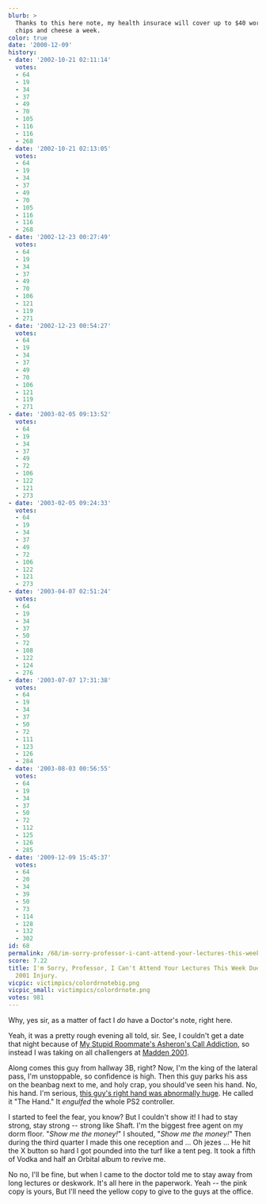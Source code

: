 ```yaml
---
blurb: >
  Thanks to this here note, my health insurace will cover up to $40 worth of nacho
  chips and cheese a week.
color: true
date: '2000-12-09'
history:
- date: '2002-10-21 02:11:14'
  votes:
  - 64
  - 19
  - 34
  - 37
  - 49
  - 70
  - 105
  - 116
  - 116
  - 268
- date: '2002-10-21 02:13:05'
  votes:
  - 64
  - 19
  - 34
  - 37
  - 49
  - 70
  - 105
  - 116
  - 116
  - 268
- date: '2002-12-23 00:27:49'
  votes:
  - 64
  - 19
  - 34
  - 37
  - 49
  - 70
  - 106
  - 121
  - 119
  - 271
- date: '2002-12-23 00:54:27'
  votes:
  - 64
  - 19
  - 34
  - 37
  - 49
  - 70
  - 106
  - 121
  - 119
  - 271
- date: '2003-02-05 09:13:52'
  votes:
  - 64
  - 19
  - 34
  - 37
  - 49
  - 72
  - 106
  - 122
  - 121
  - 273
- date: '2003-02-05 09:24:33'
  votes:
  - 64
  - 19
  - 34
  - 37
  - 49
  - 72
  - 106
  - 122
  - 121
  - 273
- date: '2003-04-07 02:51:24'
  votes:
  - 64
  - 19
  - 34
  - 37
  - 50
  - 72
  - 108
  - 122
  - 124
  - 276
- date: '2003-07-07 17:31:38'
  votes:
  - 64
  - 19
  - 34
  - 37
  - 50
  - 72
  - 111
  - 123
  - 126
  - 284
- date: '2003-08-03 00:56:55'
  votes:
  - 64
  - 19
  - 34
  - 37
  - 50
  - 72
  - 112
  - 125
  - 126
  - 285
- date: '2009-12-09 15:45:37'
  votes:
  - 64
  - 20
  - 34
  - 39
  - 50
  - 73
  - 114
  - 128
  - 132
  - 302
id: 68
permalink: /68/im-sorry-professor-i-cant-attend-your-lectures-this-week-due-to-my-madden-2001-injury/
score: 7.22
title: I'm Sorry, Professor, I Can't Attend Your Lectures This Week Due to My Madden
  2001 Injury.
vicpic: victimpics/colordrnotebig.png
vicpic_small: victimpics/colordrnote.png
votes: 981
---
```


Why, yes sir, as a matter of fact I *do* have a Doctor's note, right
here.

Yeah, it was a pretty rough evening all told, sir. See, I couldn't get a
date that night because of [My Stupid Roommate's Asheron's Call
Addiction](@/victim/59.md), so instead I was taking on all
challengers at [Madden
2001](https://web.archive.org/web/20001209000000/http://www.sportplanet.com/features/reviews/madden2001/ps2/).

Along comes this guy from hallway 3B, right? Now, I'm the king of the
lateral pass, I'm unstoppable, so confidence is high. Then this guy
parks his ass on the beanbag next to me, and holy crap, you should've
seen his hand. No, his hand. I'm serious, [this guy's right hand was
abnormally huge](@/victim/67.md). He called it "The Hand." It
*engulfed* the whole PS2 controller.

I started to feel the fear, you know? But I couldn't show it! I had to
stay strong, stay strong -- strong like Shaft. I'm the biggest free
agent on my dorm floor. "*Show me the money!*" I shouted, "*Show me the
money!*" Then during the third quarter I made this one reception and ...
Oh jezes ... He hit the X button so hard I got pounded into the turf
like a tent peg. It took a fifth of Vodka and half an Orbital album to
revive me.

No no, I'll be fine, but when I came to the doctor told me to stay away
from long lectures or deskwork. It's all here in the paperwork. Yeah --
the pink copy is yours, But I'll need the yellow copy to give to the
guys at the office.